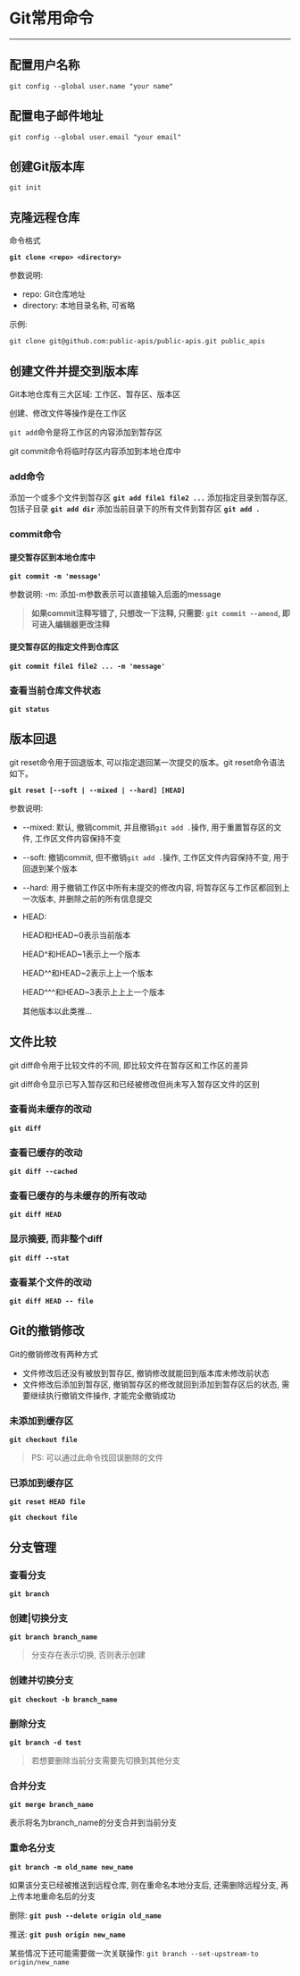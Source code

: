 # Git常用命令

---

## 配置用户名称

```
git config --global user.name "your name"
```

## 配置电子邮件地址

```
git config --global user.email "your email"
```

## 创建Git版本库

```
git init
```

## 克隆远程仓库

命令格式

**`git clone <repo> <directory>`**

参数说明: 

- repo: Git仓库地址
- directory: 本地目录名称, 可省略

示例: 

```
git clone git@github.com:public-apis/public-apis.git public_apis
```

## 创建文件并提交到版本库

Git本地仓库有三大区域: 工作区、暂存区、版本区

创建、修改文件等操作是在工作区

`git add`命令是将工作区的内容添加到暂存区

git commit命令将临时存区内容添加到本地仓库中

### add命令

添加一个或多个文件到暂存区
**`git add file1 file2 ...`**
添加指定目录到暂存区, 包括子目录
**`git add dir`**
添加当前目录下的所有文件到暂存区
**`git add .`**

### commit命令

#### 提交暂存区到本地仓库中

**`git commit -m 'message'`**

参数说明: 
-m: 添加-m参数表示可以直接输入后面的message

> **如果commit注释写错了, 只想改一下注释, 只需要: `git commit --amend`, 即可进入编辑器更改注释**

#### 提交暂存区的指定文件到仓库区

**`git commit file1 file2 ... -m 'message'`**

### 查看当前仓库文件状态

**`git status`**

## 版本回退

git reset命令用于回退版本, 可以指定退回某一次提交的版本。git reset命令语法如下。

**`git reset [--soft | --mixed | --hard] [HEAD]`**

参数说明: 

- --mixed: 默认, 撤销commit, 并且撤销`git add .`操作, 用于重置暂存区的文件, 工作区文件内容保持不变

- --soft: 撤销commit, 但不撤销`git add .`操作, 工作区文件内容保持不变, 用于回退到某个版本

- --hard: 用于撤销工作区中所有未提交的修改内容, 将暂存区与工作区都回到上一次版本, 并删除之前的所有信息提交

- HEAD: 

    HEAD和HEAD~0表示当前版本

    HEAD^和HEAD~1表示上一个版本

    HEAD^^和HEAD~2表示上上一个版本

    HEAD^^^和HEAD~3表示上上上一个版本

    其他版本以此类推...

## 文件比较

git diff命令用于比较文件的不同, 即比较文件在暂存区和工作区的差异

git diff命令显示已写入暂存区和已经被修改但尚未写入暂存区文件的区别

### 查看尚未缓存的改动

**`git diff`**

### 查看已缓存的改动

**`git diff --cached`**

### 查看已缓存的与未缓存的所有改动

**`git diff HEAD`**

### 显示摘要, 而非整个diff

**`git diff --stat`**

### 查看某个文件的改动

**`git diff HEAD -- file`**

## Git的撤销修改

Git的撤销修改有两种方式

- 文件修改后还没有被放到暂存区, 撤销修改就能回到版本库未修改前状态
- 文件修改后添加到暂存区, 撤销暂存区的修改就回到添加到暂存区后的状态, 需要继续执行撤销文件操作, 才能完全撤销成功

### 未添加到缓存区

**`git checkout file`**

> PS: 可以通过此命令找回误删除的文件

### 已添加到缓存区

**`git reset HEAD file `**

**`git checkout file`**

## 分支管理

### 查看分支

**`git branch`**

### 创建|切换分支

**`git branch branch_name`**

> 分支存在表示切换, 否则表示创建

### 创建并切换分支

**`git checkout -b branch_name`**

### 删除分支

**`git branch -d test`**

> 若想要删除当前分支需要先切换到其他分支

### 合并分支

**`git merge branch_name`**

表示将名为branch_name的分支合并到当前分支

### 重命名分支

**`git branch -m old_name new_name`**

如果该分支已经被推送到远程仓库, 则在重命名本地分支后, 还需删除远程分支, 再上传本地重命名后的分支

删除: **`git push --delete origin old_name`**

推送: **`git push origin new_name`**

某些情况下还可能需要做一次关联操作: `git branch --set-upstream-to origin/new_name`

